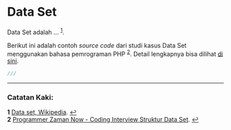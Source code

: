 # Data Set

Data Set adalah ... <sup id="pg1">[1](#fn1)</sup>.

Berikut ini adalah contoh *source code* dari studi kasus Data Set menggunakan bahasa pemrograman PHP <sup id="pg2">[2](#fn2)</sup>. Detail lengkapnya bisa dilihat [di sini](DataSet.php).
```php
///
```

---
### Catatan Kaki:

<strong id="fn1">1</strong> [Data set, Wikipedia](https://en.wikipedia.org/wiki/Data_set). [↩](#pg1)
<br>
<strong id="fn2">2</strong> [Programmer Zaman Now - Coding Interview Struktur Data Set](https://www.youtube.com/watch?v=OWm1vSHrC_A). [↩](#pg2)
<br>
